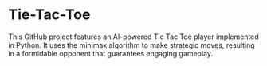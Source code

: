 # Tie-Tac-Toe
This GitHub project features an AI-powered Tic Tac Toe player implemented in Python. It uses the minimax algorithm to make strategic moves, resulting in a formidable opponent that guarantees engaging gameplay.
